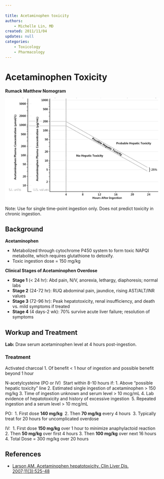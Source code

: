 ```yaml
---

title: Acetaminophen toxicity
authors:
    - Michelle Lin, MD
created: 2011/11/04
updates: null
categories:
    - Toxicology
    - Pharmacology
---
```


# Acetaminophen Toxicity

**Rumack Matthew Nomogram**

![](image-1.png)

Note: Use for single time-point ingestion only. Does not predict toxicity in chronic ingestion.

## Background

**Acetaminophen**

-   Metabolized through cytochrome P450 system to form toxic NAPQI metabolite, which requires glutathione to detoxify.
-   Toxic ingestion dose = 150 mg/kg 

**Clinical Stages of Acetaminophen Overdose**

-   **Stage 1** (&lt; 24 hr): Abd pain, N/V, anorexia, lethargy, diaphoresis; normal labs
-   **Stage 2** (24-72 hr): RUQ abdominal pain, jaundice, rising AST/ALT/INR values 
-   **Stage 3** (72-96 hr): Peak hepatotoxicity, renal insufficiency, and death vs. mild symptoms if treated
-   **Stage 4** (4 days-2 wk): 70% survive acute liver failure; resolution of symptoms

## Workup and Treatment

**Lab:** Draw serum acetaminophen level at 4 hours post-ingestion. 

### Treatment

<span class="drug">Activated charcoal</span>
1\.  Of benefit &lt; 1 hour of ingestion and possible benefit beyond 1 hour

<span class="drug">N-acetylcysteine</span> (PO or IV) 
Start within 8-10 hours if:
1\.  Above “possible hepatic toxicity” line
2\.  Estimated single ingestion of acetaminophen > 150 mg/kg
3\.  Time of ingestion unknown and serum level > 10 mcg/mL
4\.  Lab evidence of hepatotoxicity and history of excessive ingestion 
5\.  Repeated ingestion and a serum level > 10 mcg/mL

PO: 
1\.  First dose **140 mg/kg** 
2\.  Then **70 mg/kg** every 4 hours 
3\.  Typically treat for 20 hours for uncomplicated overdose

IV: 
1\.  First dose **150 mg/kg** over 1 hour to minimize anaphylactoid reaction
2\.  Then **50 mg/kg** over first 4 hours
3\.  Then **100 mg/kg** over next 16 hours
4\.  Total Dose = 300 mg/kg over 20 hours

## References

-   [Larson AM. Acetaminophen hepatotoxicity. Clin Liver Dis. 2007;11(3):525-48](https://www.ncbi.nlm.nih.gov/pubmed/?term=17723918)
